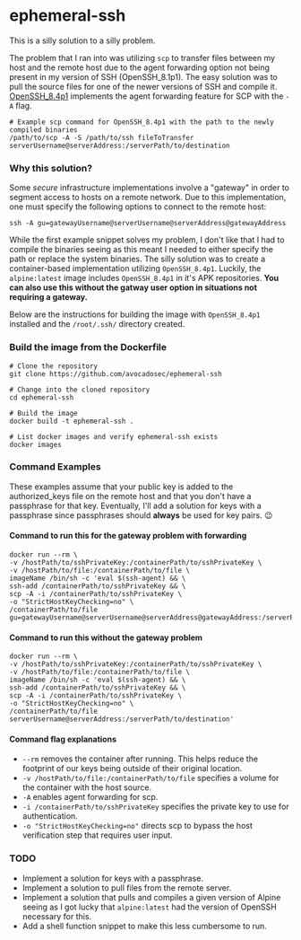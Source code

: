 # ephemeral-ssh
This is a silly solution to a silly problem.

The problem that I ran into was utilizing `scp` to transfer files between my host and the remote host due to the agent forwarding option not being present in my version of SSH (OpenSSH_8.1p1). The easy solution was to pull the source files for one of the newer versions of SSH and compile it. [OpenSSH_8.4p1](https://www.openssh.com/txt/release-8.4) implements the agent forwarding feature for SCP with the `-A` flag.

```shell
# Example scp command for OpenSSH_8.4p1 with the path to the newly compiled binaries
/path/to/scp -A -S /path/to/ssh fileToTransfer serverUsername@serverAddress:/serverPath/to/destination
```

### Why this solution?
Some _secure_ infrastructure implementations involve a "gateway" in order to segment access to hosts on a remote network. Due to this implementation, one must specify the following options to connect to the remote host: 

```console
ssh -A gu=gatewayUsername@serverUsername@serverAddress@gatewayAddress
```

While the first example snippet solves my problem, I don't like that I had to compile the binaries seeing as this meant I needed to either specify the path or replace the system binaries. The silly solution was to create a container-based implementation utilizing `OpenSSH_8.4p1`. Luckily, the `alpine:latest` image includes `OpenSSH_8.4p1` in it's APK repositories. **You can also use this without the gatway user option in situations not requiring a gateway.**

Below are the instructions for building the image with `OpenSSH_8.4p1` installed and the `/root/.ssh/` directory created.

### Build the image from the Dockerfile
```shell
# Clone the repository
git clone https://github.com/avocadosec/ephemeral-ssh

# Change into the cloned repository
cd ephemeral-ssh

# Build the image
docker build -t ephemeral-ssh .

# List docker images and verify ephemeral-ssh exists
docker images
```
### Command Examples
These examples assume that your public key is added to the authorized_keys file on the remote host and that you don't have a passphrase for that key. Eventually, I'll add a solution for keys with a passphrase since passphrases should **always** be used for key pairs. :wink:

#### Command to run this for the gateway problem with forwarding
```shell
docker run --rm \
-v /hostPath/to/sshPrivateKey:/containerPath/to/sshPrivateKey \
-v /hostPath/to/file:/containerPath/to/file \
imageName /bin/sh -c 'eval $(ssh-agent) && \
ssh-add /containerPath/to/sshPrivateKey && \
scp -A -i /containerPath/to/sshPrivateKey \
-o "StrictHostKeyChecking=no" \
/containerPath/to/file gu=gatewayUsername@serverUsername@serverAddress@gatewayAddress:/serverPath/to/destination'
```

#### Command to run this without the gateway problem
```shell
docker run --rm \
-v /hostPath/to/sshPrivateKey:/containerPath/to/sshPrivateKey \
-v /hostPath/to/file:/containerPath/to/file \
imageName /bin/sh -c 'eval $(ssh-agent) && \
ssh-add /containerPath/to/sshPrivateKey && \
scp -A -i /containerPath/to/sshPrivateKey \
-o "StrictHostKeyChecking=no" \
/containerPath/to/file serverUsername@serverAddress:/serverPath/to/destination'
```

#### Command flag explanations
- `--rm` removes the container after running. This helps reduce the footprint of our keys being outside of their original location.
- `-v /hostPath/to/file:/containerPath/to/file` specifies a volume for the container with the host source.
- `-A` enables agent forwarding for scp.
- `-i /containerPath/to/sshPrivateKey` specifies the private key to use for authentication.
- `-o "StrictHostKeyChecking=no"` directs scp to bypass the host verification step that requires user input.

### TODO
- Implement a solution for keys with a passphrase.
- Implement a solution to pull files from the remote server.
- Implement a solution that pulls and compiles a given version of Alpine seeing as I got lucky that `alpine:latest` had the version of OpenSSH necessary for this.
- Add a shell function snippet to make this less cumbersome to run.

